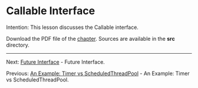 # Callable Interface

Intention: This lesson discusses the Callable interface.

Download the PDF file of the [chapter](chapter_34.pdf). Sources are available in the <b>src</b> directory. 


<hr>

Next: [Future Interface](chapter_35.md "Future Interface") - Future Interface.

Previous: [An Example: Timer vs ScheduledThreadPool](chapter_33.md "An Example: Timer vs ScheduledThreadPool") - 
An Example: Timer vs ScheduledThreadPool.